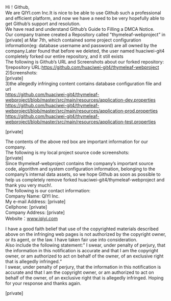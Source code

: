 Hi！Github,  
We are QIYI.com Inc.It is nice to be able to use Github such a professional and efficient platform, and now we have a need to be very hopefully able to get Github’s support and resolution.  
We have read and understand Github’s Guide to Filling a DMCA Notice.  
Our company trainee created a Repository called "thymeleaf-webproject” in [private] at Mar 7th, which contained some project configuration information(eg: database username and password) are all
owned by the company.Later found that before we deleted, the user named huaciwei-git4 completely forked our entire repository, and it still exists  
The following is Github’s URL and Screenshots about our forked repository:    
1)repository URL:https://github.com/huaciwei-git4/thymeleaf-webproject    
2)Screenshots:  
[private]  
3)the allegedly infringing content contains database configuration file and url  
https://github.com/huaciwei-git4/thymeleaf-webproject/blob/master/src/main/resources/application-dev.properties  
https://github.com/huaciwei-git4/thymeleaf-webproject/blob/master/src/main/resources/application-prod.properties  
https://github.com/huaciwei-git4/thymeleaf-webproject/blob/master/src/main/resources/application-test.properties  

[private]

The contents of the above red box are important information for our company.  
The following is my local project source code screenshots:  
[private]  
Since thymeleaf-webproject contains the company’s important source code, algorithm and system configuration information, belonging to the company’s internal data assets, so we hope Github
as soon as possible to help us completely remove forked huaciwei-git4/thymeleaf-webproject and thank you very much!.  
The following is our contact information:  
Company Name: QIYI Inc.  
My e-mail Address: [private]  
Cellphone: [private]    
Company Address: [private]  
Website：www.iqiyi.com  

I have a good faith belief that use of the copyrighted materials described above on the infringing web pages is not authorized by the copyright owner, or its agent, or the law. I have taken fair use into
consideration.  
Also include the following statement:” I swear, under penalty of perjury, that the information in this notification is accurate and that I am the copyright owner, or am authorized to act on behalf of
the owner, of an exclusive right that is allegedly infringed.“  
I swear, under penalty of perjury, that the information in this notification is accurate and that I am the copyright owner, or am authorized to act on behalf of the owner, of an exclusive right that is allegedly infringed.
Hoping for your response and thanks again.  

[private]  
